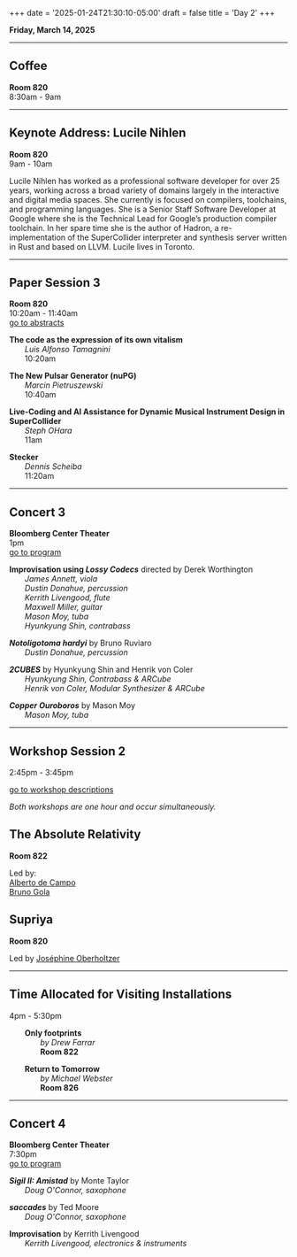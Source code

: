 
+++
date = '2025-01-24T21:30:10-05:00'
draft = false
title = 'Day 2'
+++

**Friday, March 14, 2025**


---
## Coffee  
**Room 820**  
8:30am - 9am  

---
## Keynote Address: Lucile Nihlen  
**Room 820**  
9am - 10am  

Lucile Nihlen has worked as a professional software developer for over 25 years, working across a broad variety of domains largely in the interactive and digital media spaces. She currently is focused on compilers, toolchains, and programming languages. She is a Senior Staff Software Developer at Google where she is the Technical Lead for Google’s production compiler toolchain. In her spare time she is the author of Hadron, a re-implementation of the SuperCollider interpreter and synthesis server written in Rust and based on LLVM. Lucile lives in Toronto.

---
## Paper Session 3  
**Room 820**  
10:20am - 11:40am  
[go to abstracts](/paper-session-3/)

**The code as the expression of its own vitalism**  
&emsp;&emsp;*Luis Alfonso Tamagnini*  
&emsp;&emsp;10:20am

**The New Pulsar Generator (nuPG)**  
&emsp;&emsp;*Marcin Pietruszewski*  
&emsp;&emsp;10:40am

**Live-Coding and AI Assistance for Dynamic Musical Instrument Design in SuperCollider**  
&emsp;&emsp;*Steph OHara*  
&emsp;&emsp;11am

**Stecker**  
&emsp;&emsp;*Dennis Scheiba*  
&emsp;&emsp;11:20am


---
## Concert 3  

**Bloomberg Center Theater**  
1pm  
[go to program](/concert-3)



**Improvisation using *Lossy Codecs*** directed by Derek Worthington  
&emsp;&emsp;*James Annett, viola*  
&emsp;&emsp;*Dustin Donahue, percussion*  
&emsp;&emsp;*Kerrith Livengood, flute*  
&emsp;&emsp;*Maxwell Miller, guitar*  
&emsp;&emsp;*Mason Moy, tuba*  
&emsp;&emsp;*Hyunkyung Shin, contrabass*  



***Notoligotoma hardyi*** by Bruno Ruviaro  
&emsp;&emsp;*Dustin Donahue, percussion*  



***2CUBES*** by Hyunkyung Shin and Henrik von Coler  
&emsp;&emsp;*Hyunkyung Shin, Contrabass & ARCube*  
&emsp;&emsp;*Henrik von Coler, Modular Synthesizer & ARCube*  



***Copper Ouroboros*** by Mason Moy  
&emsp;&emsp;*Mason Moy, tuba*  


---
## Workshop Session 2  
2:45pm - 3:45pm

[go to workshop descriptions](/workshop-session-2)

*Both workshops are one hour and occur simultaneously.*

## The Absolute Relativity

**Room 822**


Led by:  
[Alberto de Campo](/bios/#alberto-de-campo)  
[Bruno Gola](/bios/#bruno-gola)  


## Supriya

**Room 820**


Led by [Joséphine Oberholtzer](/bios/#joséphine-oberholtzer)


---
## Time Allocated for Visiting Installations  
4pm - 5:30pm  


&emsp;&emsp;**Only footprints**  
&emsp;&emsp;&emsp;&emsp;*by Drew Farrar*  
&emsp;&emsp;&emsp;&emsp;**Room 822**

&emsp;&emsp;**Return to Tomorrow**  
&emsp;&emsp;&emsp;&emsp;*by Michael Webster*  
&emsp;&emsp;&emsp;&emsp;**Room 826**

---
## Concert 4  

**Bloomberg Center Theater**  
7:30pm  
[go to program](/concert-4)



***Sigil II: Amistad*** by Monte Taylor  
&emsp;&emsp;*Doug O'Connor, saxophone*  



***saccades*** by Ted Moore  
&emsp;&emsp;*Doug O'Connor, saxophone*  



**Improvisation** by Kerrith Livengood  
&emsp;&emsp;*Kerrith Livengood, electronics & instruments*  

